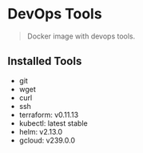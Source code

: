 # DevOps Tools

> Docker image with devops tools.

## Installed Tools
- git
- wget 
- curl 
- ssh
- terraform: v0.11.13
- kubectl: latest stable
- helm: v2.13.0
- gcloud: v239.0.0 
